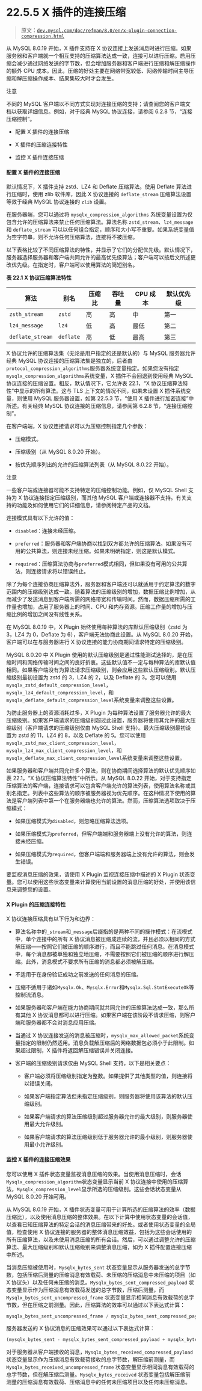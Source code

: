 # 22.5.5 X 插件的连接压缩

> 原文：[`dev.mysql.com/doc/refman/8.0/en/x-plugin-connection-compression.html`](https://dev.mysql.com/doc/refman/8.0/en/x-plugin-connection-compression.html)

从 MySQL 8.0.19 开始，X 插件支持在 X 协议连接上发送消息时进行压缩。如果服务器和客户端就一个相互支持的压缩算法达成一致，连接可以进行压缩。启用压缩会减少通过网络发送的字节数，但会增加服务器和客户端进行压缩和解压缩操作的额外 CPU 成本。因此，压缩的好处主要在网络带宽较低、网络传输时间主导压缩和解压缩操作成本、结果集较大时才会发生。

注意

不同的 MySQL 客户端以不同方式实现对连接压缩的支持；请查阅您的客户端文档以获取详细信息。例如，对于经典 MySQL 协议连接，请参阅 6.2.8 节，“连接压缩控制”。

+   配置 X 插件的连接压缩

+   X 插件的压缩连接特性

+   监控 X 插件连接压缩

#### 配置 X 插件的连接压缩

默认情况下，X 插件支持 zstd、LZ4 和 Deflate 压缩算法。使用 Deflate 算法进行压缩时，使用 zlib 软件库，因此 X 协议连接的 `deflate_stream` 压缩算法设置等效于经典 MySQL 协议连接的 `zlib` 设置。

在服务器端，您可以通过将 `mysqlx_compression_algorithms` 系统变量设置为仅包含允许的压缩算法来禁止任何压缩算法。算法名称 `zstd_stream`、`lz4_message` 和 `deflate_stream` 可以以任何组合指定，顺序和大小写不重要。如果系统变量值为空字符串，则不允许任何压缩算法，连接将不被压缩。

以下表格比较了不同压缩算法的特性，并显示了它们的分配优先级。默认情况下，服务器选择服务器和客户端共同允许的最高优先级算法；客户端可以按后文所述更改优先级。在指定时，客户端可以使用算法的简短别名。

**表 22.1 X 协议压缩算法特性**

| 算法 | 别名 | 压缩比 | 吞吐量 | CPU 成本 | 默认优先级 |
| --- | --- | --- | --- | --- | --- |
| `zsth_stream` | `zstd` | 高 | 高 | 中 | 第一 |
| `lz4_message` | `lz4` | 低 | 高 | 最低 | 第二 |
| `deflate_stream` | `deflate` | 高 | 低 | 最高 | 第三 |

X 协议允许的压缩算法集（无论是用户指定的还是默认的）与 MySQL 服务器允许经典 MySQL 协议连接的压缩算法集是独立的，后者由`protocol_compression_algorithms`服务器系统变量指定。如果您没有指定`mysqlx_compression_algorithms`系统变量，X 插件不会回退到使用经典 MySQL 协议连接的压缩设置。相反，默认情况下，它允许表 22.1，“X 协议压缩算法特性”中显示的所有算法。这与 TLS 上下文的情况不同，如果未设置 X 插件系统变量，则使用 MySQL 服务器设置，如第 22.5.3 节，“使用 X 插件进行加密连接”中所述。有关经典 MySQL 协议连接的压缩信息，请参阅第 6.2.8 节，“连接压缩控制”。

在客户端端，X 协议连接请求可以为压缩控制指定几个参数：

+   压缩模式。

+   压缩级别（从 MySQL 8.0.20 开始）。

+   按优先顺序列出的允许的压缩算法列表（从 MySQL 8.0.22 开始）。

注意

一些客户端或连接器可能不支持特定的压缩控制功能。例如，仅 MySQL Shell 支持为 X 协议连接指定压缩级别，而其他 MySQL 客户端或连接器不支持。有关支持的功能及如何使用它们的详细信息，请参阅特定产品的文档。

连接模式具有以下允许的值：

+   `disabled`：连接未经压缩。

+   `preferred`：服务器和客户端协商以找到双方都允许的压缩算法。如果没有可用的公共算法，则连接未经压缩。如果未明确指定，则这是默认模式。

+   `required`：压缩算法协商与`preferred`模式相同，但如果没有可用的公共算法，则连接请求将以错误终止。

除了为每个连接协商压缩算法外，服务器和客户端还可以就适用于约定算法的数字范围内的压缩级别达成一致。随着算法的压缩级别的增加，数据压缩比例增加，从而减少了发送消息到客户端所需的网络带宽和传输时间。然而，数据压缩所需的工作量也增加，占用了服务器上的时间、CPU 和内存资源。压缩工作量的增加与压缩比例的增加之间没有线性关系。

在 MySQL 8.0.19 中，X Plugin 始终使用每种算法的库默认压缩级别（zstd 为 3，LZ4 为 0，Deflate 为 6），客户端无法协商此设置。从 MySQL 8.0.20 开始，客户端可以在与服务器进行 X 协议连接的能力协商期间请求特定的压缩级别。

MySQL 8.0.20 中 X Plugin 使用的默认压缩级别是通过性能测试选择的，是在压缩时间和网络传输时间之间的良好折衷。这些默认值不一定与每种算法的库默认值相同。如果客户端没有为算法请求压缩级别，则会应用这些默认压缩级别。默认压缩级别最初设置为 zstd 的 3，LZ4 的 2，以及 Deflate 的 3。您可以使用`mysqlx_zstd_default_compression_level`，`mysqlx_lz4_default_compression_level`，和`mysqlx_deflate_default_compression_level`系统变量来调整这些设置。

为防止服务器上的资源消耗过多，X Plugin 为每种算法设置了服务器允许的最大压缩级别。如果客户端请求的压缩级别超过此设置，服务器将使用其允许的最大压缩级别（客户端请求的压缩级别仅由 MySQL Shell 支持）。最大压缩级别最初设置为 zstd 的 11，LZ4 的 8，以及 Deflate 的 5。您可以使用`mysqlx_zstd_max_client_compression_level`，`mysqlx_lz4_max_client_compression_level`，和`mysqlx_deflate_max_client_compression_level`系统变量来调整这些设置。

如果服务器和客户端共同允许多个算法，则在协商期间选择算法的默认优先顺序如表 22.1，“X 协议压缩算法特性”中所示。从 MySQL 8.0.22 开始，对于支持指定压缩算法的客户端，连接请求可以包含客户端允许的算法列表，使用算法名称或其别名指定。列表中这些算法的顺序被服务器视为优先顺序。在这种情况下使用的算法是客户端列表中第一个在服务器端也允许的算法。然而，压缩算法选项取决于压缩模式：

+   如果压缩模式为`disabled`，则忽略压缩算法选项。

+   如果压缩模式为`preferred`，但客户端端和服务器端上没有允许的算法，则连接未经压缩。

+   如果压缩模式为`required`，但客户端端和服务器端上没有允许的算法，则会发生错误。

要监视消息压缩的效果，请使用 X Plugin 监视连接压缩中描述的 X Plugin 状态变量。您可以使用这些状态变量来计算使用当前设置的消息压缩的好处，并使用该信息来调整您的设置。

#### X Plugin 的压缩连接特性

X 协议连接压缩具有以下行为和边界：

+   算法名称中的`_stream`和`_message`后缀指的是两种不同的操作模式：在流模式中，单个连接中的所有 X 协议消息被压缩成连续的流，并且必须以相同的方式解压缩——按照它们被压缩的顺序进行，而且不能跳过任何消息。在消息模式中，每个消息都被单独和独立地压缩，不需要按照它们被压缩的顺序进行解压缩。此外，消息模式不要求所有压缩的消息都必须被解压缩。

+   不适用于在身份验证成功之前发送的任何消息的压缩。

+   压缩不适用于诸如`Mysqlx.Ok`、`Mysqlx.Error`和`Mysqlx.Sql.StmtExecuteOk`等控制流消息。

+   如果服务器和客户端在能力协商期间就共同允许的压缩算法达成一致，那么所有其他 X 协议消息都可以进行压缩。如果客户端在该阶段不请求压缩，则客户端和服务器都不会对消息应用压缩。

+   当通过 X 协议连接发送的消息被压缩时，`mysqlx_max_allowed_packet`系统变量指定的限制仍然适用。消息负载解压缩后的网络数据包必须小于此限制。如果超过限制，X 插件将返回解压缩错误并关闭连接。

+   客户端的压缩级别请求仅由 MySQL Shell 支持，以下是相关要点：

    +   客户端必须将压缩级别指定为整数。如果提供了其他类型的值，则连接将以错误关闭。

    +   如果客户端指定算法但未指定压缩级别，则服务器将使用该算法的默认压缩级别。

    +   如果客户端请求的算法压缩级别超过服务器允许的最大级别，则服务器使用最大允许级别。

    +   如果客户端请求的算法压缩级别低于服务器允许的最小级别，则服务器使用最小允许级别。

#### 监控 X 插件的连接压缩效果

您可以使用 X 插件状态变量监视消息压缩的效果。当使用消息压缩时，会话`Mysqlx_compression_algorithm`状态变量显示当前 X 协议连接中使用的压缩算法，`Mysqlx_compression_level`显示所选的压缩级别。这些会话状态变量从 MySQL 8.0.20 开始可用。

从 MySQL 8.0.19 开始，X 插件状态变量可用于计算所选的压缩算法的效率（数据压缩比），以及使用消息压缩的整体效果。在以下计算中使用状态变量的会话值，以查看已知压缩算法的特定会话的消息压缩带来的好处。或者使用状态变量的全局值，检查使用 X 协议连接的服务器的整体消息压缩效益，包括为这些会话使用的所有压缩算法，以及未使用消息压缩的所有会话。然后，可以通过调整允许的压缩算法、最大压缩级别和默认压缩级别来调整消息压缩，如为 X 插件配置连接压缩中所述。

当消息压缩被使用时，`Mysqlx_bytes_sent` 状态变量显示从服务器发送的总字节数，包括压缩后测量的压缩消息有效载荷、未压缩的压缩消息中未压缩的项目（如 X 协议头）以及任何未压缩的消息。`Mysqlx_bytes_sent_compressed_payload` 状态变量显示作为压缩消息有效载荷发送的总字节数，压缩后测量，而 `Mysqlx_bytes_sent_uncompressed_frame` 状态变量显示相同消息有效载荷的总字节数，但在压缩之前测量。因此，压缩算法的效率可以通过以下表达式计算：

```sql
mysqlx_bytes_sent_uncompressed_frame / mysqlx_bytes_sent_compressed_payload
```

服务器发送的 X 协议消息的压缩效果可以通过以下表达式计算：

```sql
(mysqlx_bytes_sent - mysqlx_bytes_sent_compressed_payload + mysqlx_bytes_sent_uncompressed_frame) / mysqlx_bytes_sent
```

对于服务器从客户端接收的消息，`Mysqlx_bytes_received_compressed_payload` 状态变量显示作为压缩消息有效载荷接收的总字节数，解压缩前测量，而 `Mysqlx_bytes_received_uncompressed_frame` 状态变量显示相同消息有效载荷的总字节数，但在解压缩后测量。`Mysqlx_bytes_received` 状态变量包括解压缩前测量的压缩消息有效载荷、压缩消息中的任何未压缩项目以及任何未压缩消息。
